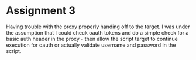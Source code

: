 # Assignment 3

Having trouble with the proxy properly handing off to the target. I was under the assumption that I could check oauth tokens and do a simple check for a basic auth header in the proxy - then allow the script target to continue execution for oauth or actually validate username and password in the script.